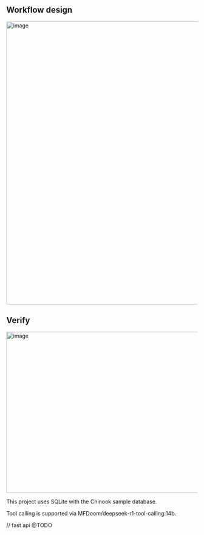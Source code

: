 ## Workflow design

<img width="1129" height="743" alt="image" src="https://github.com/user-attachments/assets/981f14f7-ad3b-4aae-b0c5-cd6671fa7b5b" />

## Verify

<img width="1049" height="423" alt="image" src="https://github.com/user-attachments/assets/e301962c-21a2-45b5-af63-eb8f24f215b7" />


This project uses SQLite with the Chinook sample database.

Tool calling is supported via MFDoom/deepseek-r1-tool-calling:14b.


// fast api @TODO